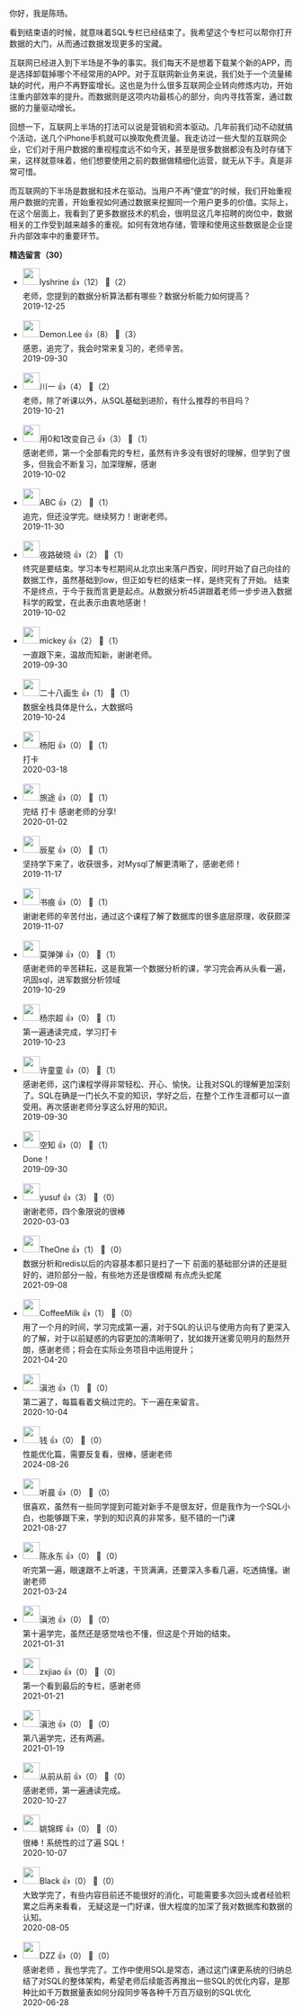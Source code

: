 你好，我是陈旸。

看到结束语的时候，就意味着SQL专栏已经结束了。我希望这个专栏可以帮你打开数据的大门，从而通过数据发现更多的宝藏。

互联网已经进入到下半场是不争的事实。我们每天不是想着下载某个新的APP，而是选择卸载掉哪个不经常用的APP。对于互联网新业务来说，我们处于一个流量稀缺的时代，用户不再野蛮增长。这也是为什么很多互联网企业转向修炼内功，开始注重内部效率的提升。而数据则是这项内功最核心的部分，向内寻找答案，通过数据的力量驱动增长。

回想一下，互联网上半场的打法可以说是营销和资本驱动。几年前我们动不动就搞个活动，送几个iPhone手机就可以换取免费流量。我走访过一些大型的互联网企业，它们对于用户数据的重视程度远不如今天，甚至是很多数据都没有及时存储下来，这样就意味着，他们想要使用之前的数据做精细化运营，就无从下手。真是非常可惜。

而互联网的下半场是数据和技术在驱动。当用户不再“便宜”的时候，我们开始重视用户数据的完善，开始重视如何通过数据来挖掘同一个用户更多的价值。实际上，在这个层面上，我看到了更多数据技术的机会，很明显这几年招聘的岗位中，数据相关的工作受到越来越多的重视。如何有效地存储，管理和使用这些数据是企业提升内部效率中的重要环节。
<div><strong>精选留言（30）</strong></div><ul>
<li><img src="https://static001.geekbang.org/account/avatar/00/10/25/e6/a69cff76.jpg" width="30px"><span>lyshrine</span> 👍（12） 💬（2）<div>老师，您提到的数据分析算法都有哪些？数据分析能力如何提高？</div>2019-12-25</li><br/><li><img src="https://static001.geekbang.org/account/avatar/00/10/10/bb/f1061601.jpg" width="30px"><span>Demon.Lee</span> 👍（8） 💬（3）<div>感恩，追完了，我会时常来复习的，老师辛苦。</div>2019-09-30</li><br/><li><img src="https://static001.geekbang.org/account/avatar/00/11/52/c6/b28a4fb2.jpg" width="30px"><span>川一</span> 👍（4） 💬（2）<div>老师，除了听课以外，从SQL基础到进阶，有什么推荐的书目吗？</div>2019-10-21</li><br/><li><img src="http://thirdwx.qlogo.cn/mmopen/vi_32/lfMbV8RibrhFxjILg4550cZiaay64mTh5Zibon64TiaicC8jDMEK7VaXOkllHSpS582Jl1SUHm6Jib2AticVlHibiaBvUOA/132" width="30px"><span>用0和1改变自己</span> 👍（3） 💬（1）<div>感谢老师，第一个全部看完的专栏，虽然有许多没有很好的理解，但学到了很多，但我会不断复习，加深理解，感谢</div>2019-10-02</li><br/><li><img src="https://static001.geekbang.org/account/avatar/00/10/18/ee/a1ed60d1.jpg" width="30px"><span>ABC</span> 👍（2） 💬（1）<div>追完，但还没学完。继续努力！谢谢老师。</div>2019-11-30</li><br/><li><img src="http://thirdwx.qlogo.cn/mmopen/vi_32/3hZfficKPGCq2kjFBu9SgaMjibJTEl7iaW1ta6pZNyiaWP8XEsNpunlnsiaOtBpWTXfT5BvRP3qNByml6p9rtBvqewg/132" width="30px"><span>夜路破晓</span> 👍（2） 💬（1）<div>终究是要结束。学习本专栏期间从北京出来落户西安，同时开始了自己向往的数据工作，虽然基础到low，但正如专栏的结束一样，是终究有了开始。
结束不是终点，于今于我而言更是起点。从数据分析45讲跟着老师一步步进入数据科学的殿堂，在此表示由衷地感谢！
</div>2019-10-02</li><br/><li><img src="https://static001.geekbang.org/account/avatar/00/10/0c/0f/93d1c8eb.jpg" width="30px"><span>mickey</span> 👍（2） 💬（1）<div>一直跟下来，温故而知新，谢谢老师。</div>2019-09-30</li><br/><li><img src="https://static001.geekbang.org/account/avatar/00/14/6e/c4/df9d1126.jpg" width="30px"><span>二十八画生</span> 👍（1） 💬（1）<div>数据全栈具体是什么，大数据吗</div>2019-10-24</li><br/><li><img src="https://static001.geekbang.org/account/avatar/00/17/42/12/928fa044.jpg" width="30px"><span>杨阳</span> 👍（0） 💬（1）<div>打卡</div>2020-03-18</li><br/><li><img src="https://static001.geekbang.org/account/avatar/00/12/81/e6/6cafed37.jpg" width="30px"><span>旅途</span> 👍（0） 💬（1）<div>完结 打卡 感谢老师的分享! </div>2020-01-02</li><br/><li><img src="https://static001.geekbang.org/account/avatar/00/0f/d4/5e/b8bfa75d.jpg" width="30px"><span>辰星</span> 👍（0） 💬（1）<div>坚持学下来了，收获很多，对Mysql了解更清晰了，感谢老师！</div>2019-11-17</li><br/><li><img src="https://static001.geekbang.org/account/avatar/00/15/48/26/93fd21d5.jpg" width="30px"><span>书痕</span> 👍（0） 💬（1）<div>谢谢老师的辛苦付出，通过这个课程了解了数据库的很多底层原理，收获颇深</div>2019-11-07</li><br/><li><img src="https://static001.geekbang.org/account/avatar/00/12/eb/aa/db213a66.jpg" width="30px"><span>莫弹弹</span> 👍（0） 💬（1）<div>感谢老师的辛苦耕耘，这是我第一个数据分析的课，学习完会再从头看一遍，巩固sql，进军数据分析领域</div>2019-10-29</li><br/><li><img src="https://static001.geekbang.org/account/avatar/00/0f/6e/cf/c863cc62.jpg" width="30px"><span>杨宗超</span> 👍（0） 💬（1）<div>第一遍通读完成，学习打卡</div>2019-10-23</li><br/><li><img src="https://static001.geekbang.org/account/avatar/00/0f/4d/fd/0aa0e39f.jpg" width="30px"><span>许童童</span> 👍（0） 💬（1）<div>感谢老师，这门课程学得非常轻松、开心、愉快。让我对SQL的理解更加深刻了。SQL在确是一门长久不变的知识，学好之后，在整个工作生涯都可以一直受用。再次感谢老师分享这么好用的知识。</div>2019-09-30</li><br/><li><img src="https://static001.geekbang.org/account/avatar/00/0f/76/23/31e5e984.jpg" width="30px"><span>空知</span> 👍（0） 💬（1）<div>Done！</div>2019-09-30</li><br/><li><img src="https://static001.geekbang.org/account/avatar/00/11/dd/60/eae432c6.jpg" width="30px"><span>yusuf</span> 👍（3） 💬（0）<div>谢谢老师，四个象限说的很棒</div>2020-03-03</li><br/><li><img src="https://static001.geekbang.org/account/avatar/00/18/24/36/0829cbdc.jpg" width="30px"><span>TheOne</span> 👍（1） 💬（0）<div>数据分析和redis以后的内容基本都只是扫了一下
前面的基础部分讲的还是挺好的，进阶部分一般，有些地方还是很模糊
有点虎头蛇尾</div>2021-09-08</li><br/><li><img src="https://static001.geekbang.org/account/avatar/00/17/39/c7/cf40613f.jpg" width="30px"><span>CoffeeMilk</span> 👍（1） 💬（0）<div>用了一个月的时间，学习完成第一遍，对于SQL的认识与使用方向有了更深入的了解，对于以前疑惑的内容更加的清晰明了，犹如拨开迷雾见明月的豁然开朗，感谢老师；将会在实际业务项目中运用提升；</div>2021-04-20</li><br/><li><img src="https://static001.geekbang.org/account/avatar/00/1d/64/78/78c84aa5.jpg" width="30px"><span>滇池</span> 👍（1） 💬（0）<div>第二遍了，每篇看着文稿过完的。下一遍在来留言。</div>2020-10-04</li><br/><li><img src="https://static001.geekbang.org/account/avatar/00/0f/67/f4/9a1feb59.jpg" width="30px"><span>钱</span> 👍（0） 💬（0）<div>性能优化篇，需要反复看，很棒，感谢老师</div>2024-08-26</li><br/><li><img src="https://static001.geekbang.org/account/avatar/00/29/95/11/e7ada34e.jpg" width="30px"><span>听晨</span> 👍（0） 💬（0）<div>很喜欢，虽然有一些同学提到可能对新手不是很友好，但是我作为一个SQL小白，也能够跟下来，学到的知识真的非常多，挺不错的一门课</div>2021-08-27</li><br/><li><img src="https://static001.geekbang.org/account/avatar/00/1a/0d/a5/09a71834.jpg" width="30px"><span>陈永东</span> 👍（0） 💬（0）<div>听完第一遍，眼速跟不上听速，干货满满，还要深入多看几遍，吃透搞懂。谢谢老师</div>2021-03-24</li><br/><li><img src="https://static001.geekbang.org/account/avatar/00/1d/64/78/78c84aa5.jpg" width="30px"><span>滇池</span> 👍（0） 💬（0）<div>第十遍学完，虽然还是感觉啥也不懂，但这是个开始的结束。</div>2021-01-31</li><br/><li><img src="https://static001.geekbang.org/account/avatar/00/12/f6/65/e4e04d15.jpg" width="30px"><span>zxjiao</span> 👍（0） 💬（0）<div>第一个看到最后的专栏，感谢老师</div>2021-01-21</li><br/><li><img src="https://static001.geekbang.org/account/avatar/00/1d/64/78/78c84aa5.jpg" width="30px"><span>滇池</span> 👍（0） 💬（0）<div>第八遍学完，还有两遍。</div>2021-01-19</li><br/><li><img src="https://static001.geekbang.org/account/avatar/00/18/0a/33/292a3f4b.jpg" width="30px"><span>从前从前</span> 👍（0） 💬（0）<div>感谢老师，第一遍通读完成。</div>2020-10-27</li><br/><li><img src="https://static001.geekbang.org/account/avatar/00/15/56/3a/cfea9fb5.jpg" width="30px"><span>姚锦辉</span> 👍（0） 💬（0）<div>很棒！系统性的过了遍 SQL！</div>2020-10-07</li><br/><li><img src="http://thirdwx.qlogo.cn/mmopen/vi_32/iarwibic7h11K05YSJ9G6JERWqudL1ATGm0bib5pSCsP97rpSwuxLoDvp40RMsywibVH2g5DLphQGM51denSxx6hLZg/132" width="30px"><span>Black</span> 👍（0） 💬（0）<div>大致学完了，有些内容目前还不能很好的消化，可能需要多次回头或者经验积累之后再来看看， 无疑这是一门好课，很大程度的加深了我对数据库和数据的认知。</div>2020-08-05</li><br/><li><img src="https://static001.geekbang.org/account/avatar/00/17/22/87/e7bd2acf.jpg" width="30px"><span>DZZ</span> 👍（0） 💬（0）<div>感谢老师 ，我也学完了。工作中使用SQL是常态，通过这门课更系统的归纳总结了对SQL的整体架构，希望老师后续能否再推出一些SQL的优化内容，是那种比如千万数据量表如何分段同步等各种千万百万级别的SQL优化</div>2020-06-28</li><br/>
</ul>
